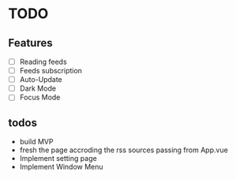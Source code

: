 # TODO

## Features

-   [ ] Reading feeds
-   [ ] Feeds subscription
-   [ ] Auto-Update
-   [ ] Dark Mode
-   [ ] Focus Mode

## todos

-   build MVP
-   fresh the page accroding the rss sources passing from App.vue
-   Implement setting page
-   Implement Window Menu
